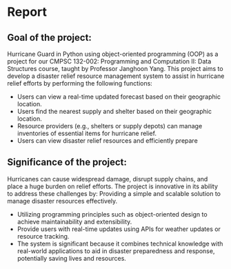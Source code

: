 # Report
## Goal of the project:
Hurricane Guard in Python using object-oriented programming (OOP) as a project for our CMPSC 132-002: Programming and Computation II: Data Structures course, taught by Professor Janghoon Yang. This project aims to develop a disaster relief resource management system to assist in hurricane relief efforts by performing the following functions:
  - Users can view a real-time updated forecast based on their geographic location.
  - Users find the nearest supply and shelter based on their geographic location.
  - Resource providers (e.g., shelters or supply depots) can manage inventories of essential items for hurricane relief.
  - Users can view disaster relief resources and efficiently prepare

## Significance of the project:
Hurricanes can cause widespread damage, disrupt supply chains, and place a huge burden on relief efforts. The project is innovative in its ability to address these challenges by:
Providing a simple and scalable solution to manage disaster resources effectively.
  - Utilizing programming principles such as object-oriented design to achieve maintainability and extensibility.
  - Provide users with real-time updates using APIs for weather updates or resource tracking.
  - The system is significant because it combines technical knowledge with real-world applications to aid in disaster preparedness and response, potentially saving lives and resources.
